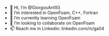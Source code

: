 - 👋 Hi, I’m @GiorgosAnt93
- 👀 I’m interested in OpenFoam, C++, Fortran
- 🌱 I’m currently learning OpenFoam
- 💞️ I’m looking to collaborate on OpenFoam
- 📫 Reach me in Linkedin: linkedin.com/in/ga04 

<!---
GiorgosAnt93/GiorgosAnt93 is a ✨ special ✨ repository because its `README.md` (this file) appears on your GitHub profile.
You can click the Preview link to take a look at your changes.
--->
